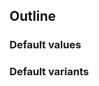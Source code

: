 ## Outline


<!-- <values.outline> -->
### Default values

<!-- </values.outline> -->

<!-- <variants.outline> -->
### Default variants

<!-- </variants.outline> -->

